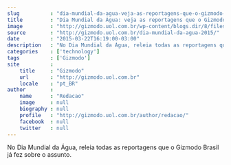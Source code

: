 ```yaml
---
slug          : "dia-mundial-da-agua-veja-as-reportagens-que-o-gizmodo-ja-fez-sobre-o-assunto"
title         : "Dia Mundial da Água: veja as reportagens que o Gizmodo já fez sobre o assunto"
image         : "http://gizmodo.uol.com.br/wp-content/blogs.dir/8/files/2015/03/4282447704_5bfbc636c2_b2.jpg"
source        : "http://gizmodo.uol.com.br/dia-mundial-da-agua-2015/"
date          : "2015-03-22T16:19:00-03:00"
description   : "No Dia Mundial da Água, releia todas as reportagens que o Gizmodo Brasil já fez sobre o assunto."
categories    : ['technology']
tags          : ['Gizmodo']
site          :
    title     : "Gizmodo"
    url       : "http://gizmodo.uol.com.br"
    locale    : "pt_BR"
author        :
    name      : "Redacao"
    image     : null
    biography : null
    profile   : "http://gizmodo.uol.com.br/author/redacao/"
    facebook  : null
    twitter   : null
---
```


No Dia Mundial da Água, releia todas as reportagens que o Gizmodo Brasil já fez sobre o assunto.
